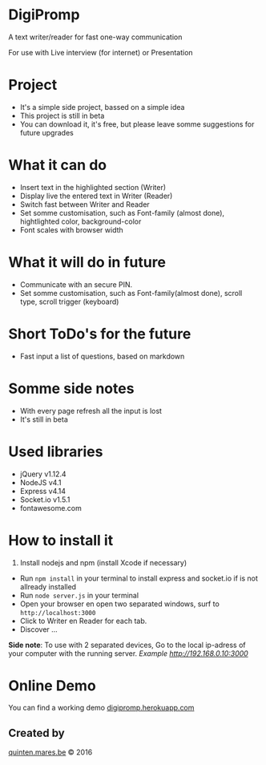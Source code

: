 # DigiPromp
A  text writer/reader for fast one-way communication

For use with
Live interview (for internet) or Presentation

# Project
* It's a simple side project, bassed on a simple idea
* This project is still in beta
* You can download it, it's free, but please leave somme suggestions for future upgrades

# What it can do
* Insert text in the highlighted section (Writer)
* Display live the entered text in Writer (Reader)
* Switch fast between Writer and Reader
* Set somme customisation, such as Font-family (almost done), hightlighted color, background-color
* Font scales with browser width



# What it will do in future
* Communicate with an secure PIN.
* Set somme customisation, such as Font-family(almost done), scroll type, scroll trigger (keyboard)


# Short ToDo's for the future
* Fast input a list of questions, based on markdown


# Somme side notes
* With every page refresh all the input is lost
* It's still in beta

# Used libraries
* jQuery v1.12.4
* NodeJS v4.1
* Express v4.14
* Socket.io v1.5.1
* fontawesome.com

# How to install it
1. Install nodejs and npm (install Xcode if necessary)
+ Run `npm install` in your terminal to install express and socket.io if is not allready installed
+ Run `node server.js` in your terminal
+ Open your browser en open two separated windows, surf to  `http://localhost:3000`
+ Click to Writer en Reader for each tab.
+ Discover ...

**Side note**: To use with 2 separated devices, Go to the local ip-adress of your computer with the running server. *Example http://192.168.0.10:3000*

# Online Demo
You can find a working demo
[digipromp.herokuapp.com](https://digipromp.herokuapp.com)

## Created by
[quinten.mares.be](http://quinten.mares.be) &copy; 2016
